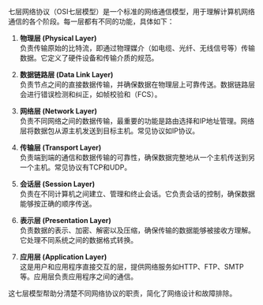 七层网络协议（OSI七层模型）是一个标准的网络通信模型，用于理解计算机网络通信的各个阶段。每一层都有不同的功能，具体如下：

1. **物理层 (Physical Layer)**  
   负责传输原始的比特流，即通过物理媒介（如电缆、光纤、无线信号等）传输数据。它定义了硬件设备和传输介质的规范。

2. **数据链路层 (Data Link Layer)**  
   负责节点之间的直接数据传输，并确保数据在物理层上可靠传送。数据链路层会进行错误检测和纠正，如帧校验和（FCS）。

3. **网络层 (Network Layer)**  
   负责不同网络之间的数据传输，最重要的功能是路由选择和IP地址管理。网络层将数据包从源主机发送到目标主机。常见协议如IP协议。

4. **传输层 (Transport Layer)**  
   负责端到端的通信和数据传输的可靠性，确保数据完整地从一个主机传送到另一个主机。常见协议有TCP和UDP。

5. **会话层 (Session Layer)**  
   负责在不同计算机之间建立、管理和终止会话。它负责会话的控制，确保数据能够按正确的顺序传送。

6. **表示层 (Presentation Layer)**  
   负责数据的表示、加密、解密以及压缩，确保传输的数据能够被接收方理解。它处理不同系统之间的数据格式转换。

7. **应用层 (Application Layer)**  
   这是用户和应用程序直接交互的层，提供网络服务如HTTP、FTP、SMTP等。应用层负责应用程序之间的通信。

这七层模型帮助分清楚不同网络协议的职责，简化了网络设计和故障排除。